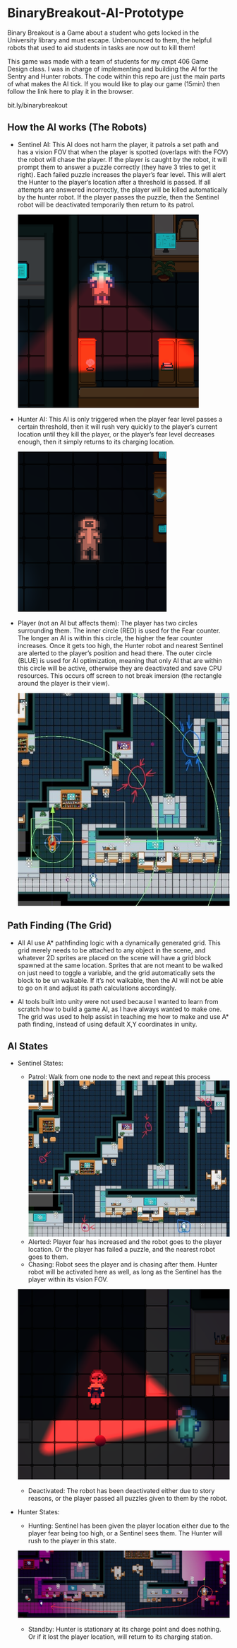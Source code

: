 
# BinaryBreakout-AI-Prototype

Binary Breakout is a Game about a student who gets locked in the University library and must escape. Unbenounced to them, the helpful robots that used to aid students in tasks are now out to kill them!

This game was made with a team of students for my cmpt 406 Game Design class. I was in charge of implementing and building the AI for the Sentry and Hunter robots. The code within this repo are just the main parts of what makes the AI tick. If you would like to play our game (15min) then follow the link here to play it in the browser.

bit.ly/binarybreakout



## How the AI works (The Robots)

- Sentinel AI: This AI does not harm the player, it patrols a set path and has a vision FOV that when the player is spotted (overlaps with the FOV) the robot will chase the player. If the player is caught by the robot, it will prompt them to answer a puzzle correctly (they have 3 tries to get it right). Each failed puzzle increases the player’s fear level. This will alert the Hunter to the player’s location after a threshold is passed. If all attempts are answered incorrectly, the player will be killed automatically by the hunter robot. If the player passes the puzzle, then the Sentinel robot will be deactivated temporarily then return to its patrol.

  ![alt text](https://github.com/xGhostEYE/Binary-Breakout---AI-Prototype/blob/main/sentinel%20robot.PNG?raw=true)
  
- Hunter AI: This AI is only triggered when the player fear level passes a certain threshold, then it will rush very quickly to the player’s current location until they kill the player, or the player’s fear level decreases enough, then it simply returns to its charging location.
  
  ![alt text](https://github.com/xGhostEYE/Binary-Breakout---AI-Prototype/blob/main/hunter%20robot.PNG?raw=true)
  
- Player (not an AI but affects them): The player has two circles surrounding them. The inner circle (RED) is used for the Fear counter. The longer an AI is within this circle, the higher the fear counter increases. Once it gets too high, the Hunter robot and nearest Sentinel are alerted to the player’s position and head there. The outer circle (BLUE) is used for AI optimization, meaning that only AI that are within this circle will be active, otherwise they are deactivated and save CPU resources. This occurs off screen to not break imersion (the rectangle around the player is their view). 

  ![alt text](https://github.com/xGhostEYE/Binary-Breakout---AI-Prototype/blob/main/Player%20Rings.jpg?raw=true)

## Path Finding (The Grid)

- All AI use A* pathfinding logic with a dynamically generated grid. This grid merely needs to be attached to any object in the scene, and whatever 2D sprites are placed on the scene will have a grid block spawned at the same location. Sprites that are not meant to be walked on just need to toggle a variable, and the grid automatically sets the block to be un walkable. If it’s not walkable, then the AI will not be able to go on it and adjust its path calculations accordingly.

- AI tools built into unity were not used because I wanted to learn from scratch how to build a game AI, as I have always wanted to make one. The grid was used to help assist in teaching me how to make and use A* path finding, instead of using default X,Y coordinates in unity.

## AI States
- Sentinel States:
    - Patrol: Walk from one node to the next and repeat this process
    ![alt text](https://github.com/xGhostEYE/Binary-Breakout---AI-Prototype/blob/main/AI%20Pathing.jpg?raw=true)
    - Alerted: Player fear has increased and the robot goes to the player location. Or the player has failed a puzzle, and the nearest robot goes to them.
    - Chasing: Robot sees the player and is chasing after them. Hunter robot will be activated here as well, as long as the Sentinel has the player within its vision FOV.
    
    ![alt text](https://github.com/xGhostEYE/Binary-Breakout---AI-Prototype/blob/main/spotted.png?raw=true)

    - Deactivated: The robot has been deactivated either due to story reasons, or the player passed all puzzles given to them by the robot.

- Hunter States:
    - Hunting: Sentinel has been given the player location either due to the player fear being too high, or a Sentinel sees them. The Hunter will rush to the player in this state.
    
    ![alt text](https://github.com/xGhostEYE/Binary-Breakout---AI-Prototype/blob/main/chasing.jpg?raw=true)
  
    - Standby: Hunter is stationary at its charge point and does nothing. Or if it lost the player location, will return to its charging station.
